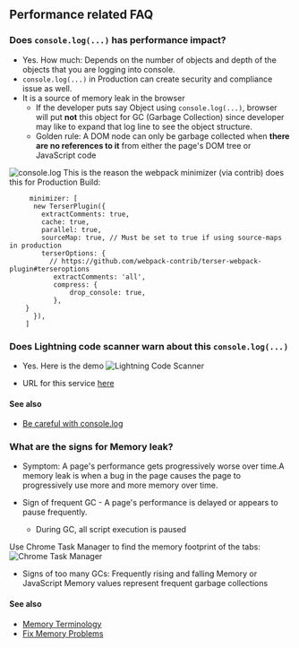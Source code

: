 ## Performance related FAQ

### Does ```console.log(...)``` has performance impact?
 - Yes. How much:  Depends on the number of objects and depth of the objects that you are logging into console. 
 - ```console.log(...)``` in Production can create security and compliance issue as well.
- It is a source of memory leak in the browser
  - If the developer puts say Object using ```console.log(...)```, browser will put **not** this object for GC (Garbage Collection) since developer may like to expand that log line to see the object structure.
  - Golden rule: A DOM node can only be garbage collected when **there are no references to it** from either the page's DOM tree or JavaScript code

![console.log](img/consolelog-1.png)
This is the reason the webpack minimizer (via contrib) does this for Production Build:

```
     minimizer: [
      new TerserPlugin({
        extractComments: true,
        cache: true,
        parallel: true,
        sourceMap: true, // Must be set to true if using source-maps in production
        terserOptions: {
          // https://github.com/webpack-contrib/terser-webpack-plugin#terseroptions
           extractComments: 'all',
           compress: {
               drop_console: true,
           },
	}
      }),
    ]

```

### Does Lightning code scanner warn about this ```console.log(...)``` 

- Yes. Here is the demo
![Lightning Code Scanner](img/lightning-code-scanner-1.gif)

- URL for this service [here](https://mohansun-slds-lint.herokuapp.com/)


#### See also

- [Be careful with console.log](https://cherniavskii.com/be-careful-with-console-logs/)

### What are the signs for Memory leak?

- Symptom: A page's performance gets progressively worse over time.A memory leak is when a bug in the page causes the page to progressively use more and more memory over time.  

- Sign of frequent GC  - A page's performance is delayed or appears to pause frequently.
  - During GC, all script execution is paused

Use  Chrome Task Manager to find the memory footprint of the tabs:
![Chrome Task Manager](img/chrome-task-mgr-1.png)

- Signs of too many GCs: Frequently rising and falling Memory or JavaScript Memory values represent frequent garbage collections


#### See also
 - [Memory Terminology](https://developers.google.com/web/tools/chrome-devtools/memory-problems/memory-101)
 - [Fix Memory Problems](https://developers.google.com/web/tools/chrome-devtools/memory-problems)
